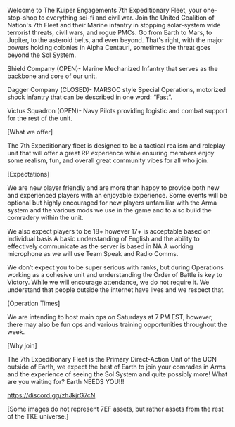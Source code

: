 

Welcome to The Kuiper Engagements 7th Expeditionary Fleet, your one-stop-shop to everything sci-fi and civil war. Join the United Coalition of Nation's 7th Fleet and their Marine infantry in stopping solar-system wide terrorist threats, civil wars, and rogue PMCs. Go from Earth to Mars, to Jupiter, to the asteroid belts, and even beyond. That's right, with the major powers holding colonies in Alpha Centauri, sometimes the threat goes beyond the Sol System.

Shield Company (OPEN)- Marine Mechanized Infantry that serves as the backbone and core of our unit.

Dagger Company (CLOSED)- MARSOC style Special Operations, motorized shock infantry that can be described in one word: “Fast”.

Victus Squadron (OPEN)- Navy Pilots providing logistic and combat support for the rest of the unit.

[What we offer]

The 7th Expeditionary fleet is designed to be a tactical realism and roleplay unit that will offer a great RP experience while ensuring members enjoy some realism, fun, and overall great community vibes for all who join.

[Expectations]

We are new player friendly and are more than happy to provide both new and experienced players with an enjoyable experience. Some events will be optional but highly encouraged for new players unfamiliar with the Arma system and the various mods we use in the game and to also build the comradery within the unit.

We also expect players to be 18+ however 17+ is acceptable based on individual basis A basic understanding of English and the ability to effectively communicate as the server is based in NA A working microphone as we will use Team Speak and Radio Comms.

We don’t expect you to be super serious with ranks, but during Operations working as a cohesive unit and understanding the Order of Battle is key to Victory. While we will encourage attendance, we do not require it. We understand that people outside the internet have lives and we respect that.

[Operation Times]

We are intending to host main ops on Saturdays at 7 PM EST, however, there may also be fun ops and various training opportunities throughout the week.

[Why join]

The 7th Expeditionary Fleet is the Primary Direct-Action Unit of the UCN outside of Earth, we expect the best of Earth to join your comrades in Arms and the experience of seeing the Sol System and quite possibly more! What are you waiting for? Earth NEEDS YOU!!!

https://discord.gg/zhJkjrG7cN

[Some images do not represent 7EF assets, but rather assets from the rest of the TKE universe.]
